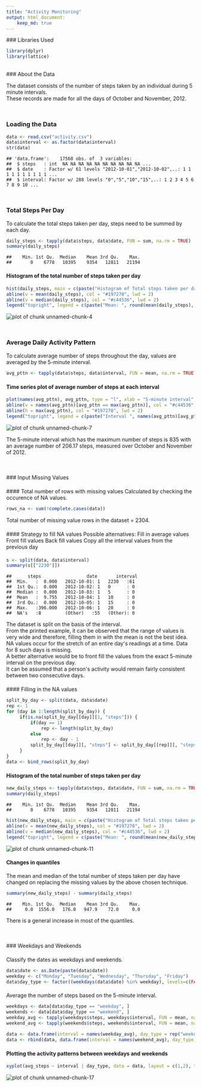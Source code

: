 ```yaml
---
title: "Activity Monitoring"
output: html_document: 
    keep_md: true 
---
```




<div style="margin-bottom:30px;">
### Libraries Used


```r
library(dplyr)
library(lattice)
```
</div>

<div style="margin-bottom:50px;">
### About the Data

The dataset consists of the number of steps taken by an individual during 5 minute intervals.  
These records are made for all the days of October and November, 2012.
</div>

### Loading the Data

<div style="margin-bottom:50px;">

```r
data <- read.csv("activity.csv")
data$interval <- as.factor(data$interval)
str(data)
```

```
## 'data.frame':	17568 obs. of  3 variables:
##  $ steps   : int  NA NA NA NA NA NA NA NA NA NA ...
##  $ date    : Factor w/ 61 levels "2012-10-01","2012-10-02",..: 1 1 1 1 1 1 1 1 1 1 ...
##  $ interval: Factor w/ 288 levels "0","5","10","15",..: 1 2 3 4 5 6 7 8 9 10 ...
```
</div>

### Total Steps Per Day

To calculate the total steps taken per day, steps need to be summed by each day.

<div style="margin-bottom:20px;">

```r
daily_steps <- tapply(data$steps, data$date, FUN = sum, na.rm = TRUE)  
summary(daily_steps)
```

```
##    Min. 1st Qu.  Median    Mean 3rd Qu.    Max. 
##       0    6778   10395    9354   12811   21194
```
</div>

#### Histogram of the total number of steps taken per day

<div style="margin-bottom:50px;">

```r
hist(daily_steps, main = c(paste("Histogram of Total steps taken per day"), paste("over October and November, 2012")), xlab = "Total number of steps per day", ylab = "Frequency (of days)", labels = TRUE, ylim = c(0, 30), col = "#f4f3ee")
abline(v = mean(daily_steps), col = "#197278", lwd = 2)
abline(v = median(daily_steps), col = "#c44536", lwd = 2)
legend("topright", legend = c(paste("Mean: ", round(mean(daily_steps), 2)), paste("Median: ", median(daily_steps))), lwd = 2, col = c("#197278", "#c44536"), cex = 0.75)
```

![plot of chunk unnamed-chunk-4](figure/unnamed-chunk-4-1.png)
</div>



### Average Daily Activity Pattern

To calculate average number of steps throughout the day, values are averaged by the 5-minute interval.

<div style="margin-bottom:20px;">

```r
avg_pttn <- tapply(data$steps, data$interval, FUN = mean, na.rm = TRUE)
```
</div>

#### Time series plot of average number of steps at each interval
<div style="margin-bottom:50px;">

```r
plot(names(avg_pttn), avg_pttn, type = "l", xlab = "5-minute interval", ylab = "Average number of steps", main = "Average Daily Pattern")
abline(v = names(avg_pttn)[avg_pttn == max(avg_pttn)], col = "#c44536", lwd = 2)
abline(h = max(avg_pttn), col = "#197278", lwd = 2)
legend("topright", legend = c(paste("Interval ", names(avg_pttn)[avg_pttn == max(avg_pttn)]), paste(round(max(avg_pttn), 2), " steps")), lwd = 2, col = c("#c44536", "#197278"), cex = 0.75)
```

![plot of chunk unnamed-chunk-7](figure/unnamed-chunk-7-1.png)

The 5-minute interval which has the maximum number of steps is 835 with an average number of 206.17 steps, measured over October and November of 2012.

</div>

<div style = "margin-bottom:20px;">
### Input Missing Values
</div>

<div style = "margin-bottom:20px;">
#### Total number of rows with missing values
Calculated by checking the occurence of NA values.

```r
rows_na <- sum(!complete.cases(data))
```
Total number of missing value rows in the dataset = 2304.
</div>

<div style = "margin-bottom:20px;">
#### Strategy to fill NA values
Possible alternatives:
Fill in average values  
Front fill values  
Back fill values  
Copy all the interval values from the previous day  
</div>

<div style = "margin-bottom:20px; margin-top:20px;">

```r
s <- split(data, data$interval)
summary(s[["2230"]])
```

```
##      steps                 date       interval 
##  Min.   :  0.000   2012-10-01: 1   2230   :61  
##  1st Qu.:  0.000   2012-10-02: 1   0      : 0  
##  Median :  0.000   2012-10-03: 1   5      : 0  
##  Mean   :  9.755   2012-10-04: 1   10     : 0  
##  3rd Qu.:  0.000   2012-10-05: 1   15     : 0  
##  Max.   :396.000   2012-10-06: 1   20     : 0  
##  NA's   :8         (Other)   :55   (Other): 0
```
The dataset is split on the basis of the interval.  
From the printed example, it can be observed that the range of values is very wide and therefore, filling them in with the mean is not the best idea.  
NA values occur for the stretch of an entire day's readings at a time. Data for 8 such days is missing.  
A better alternative would be to front fill the values from the exact 5-minute interval on the previous day.  
It can be assumed that a person's activity would remain fairly consistent between two consecutive days.  
</div>

<div style = "margin-bottom:20px;">
#### Filling in the NA values 

```r
split_by_day <- split(data, data$date)
rep <- 1
for (day in 1:length(split_by_day)) {
     if(is.na(split_by_day[[day]][1, "steps"])) {
         if(day == 1)
             rep <- length(split_by_day)
         else
             rep <- day - 1
         split_by_day[[day]][, "steps"] <- split_by_day[[rep]][, "steps"]
     }
}
data <- bind_rows(split_by_day)
```
</div>


#### Histogram of the total number of steps taken per day

<div style="margin-bottom:50px;">

```r
new_daily_steps <- tapply(data$steps, data$date, FUN = sum, na.rm = TRUE) 
summary(daily_steps) 
```

```
##    Min. 1st Qu.  Median    Mean 3rd Qu.    Max. 
##       0    6778   10395    9354   12811   21194
```

```r
hist(new_daily_steps, main = c(paste("Histogram of Total steps taken per day"), paste("over October and November, 2012")), xlab = "Total number of steps per day", ylab = "Frequency (of days)", labels = TRUE, ylim = c(0, 35), col = "#f4f3ee")
abline(v = mean(new_daily_steps), col = "#197278", lwd = 2)
abline(v = median(new_daily_steps), col = "#c44536", lwd = 2)
legend("topright", legend = c(paste("Mean: ", round(mean(new_daily_steps), 2)), paste("Median: ", median(new_daily_steps))), lwd = 2, col = c("#197278", "#c44536"), cex = 0.75)
```

![plot of chunk unnamed-chunk-11](figure/unnamed-chunk-11-1.png)
<div>



#### Changes in quantiles

<div style="margin-bottom:50px;">
The mean and median of the total number of steps taken per day have changed on replacing the missing values by the above chosen technique.  

```r
summary(new_daily_steps) - summary(daily_steps)
```

```
##    Min. 1st Qu.  Median    Mean 3rd Qu.    Max. 
##     0.0  1556.0   176.0   947.9    72.0     0.0
```
There is a general increase in most of the quantiles.
</div>

<div style = "margin-bottom:20px;">
### Weekdays and Weekends
</div>

<div style = "margin-bottom:20px;">
Classify the dates as weekdays and weekends.


```r
data$date <- as.Date(paste(data$date))
weekday <- c("Monday", "Tuesday", "Wednesday", "Thursday", "Friday")
data$day_type <- factor((weekdays(data$date) %in% weekday), levels=c(FALSE, TRUE), labels=c('weekend', 'weekday'))
```
</div>

<div style = "margin-bottom:20px;">
Average the number of steps based on the 5-minute interval.


```r
weekdays <- data[data$day_type == "weekday", ]
weekends <- data[data$day_type == "weekend", ]
weekday_avg <- tapply(weekdays$steps, weekdays$interval, FUN = mean, na.rm = TRUE)
weekend_avg <- tapply(weekends$steps, weekends$interval, FUN = mean, na.rm = TRUE)

data <- data.frame(interval = names(weekday_avg), day_type = rep("weekday"), avg_steps = weekday_avg)
data <- rbind(data, data.frame(interval = names(weekend_avg), day_type = rep("weekend"), avg_steps = weekend_avg))
```
</div>



#### Plotting the activity patterns between weekdays and weekends


```r
xyplot(avg_steps ~ interval | day_type, data = data, layout = c(1,2), type = "l", xlab = "5-minute interval", ylab = "Average number of steps", scales = list(x = list(at = c(), labels = c())))
```

![plot of chunk unnamed-chunk-17](figure/unnamed-chunk-17-1.png)
